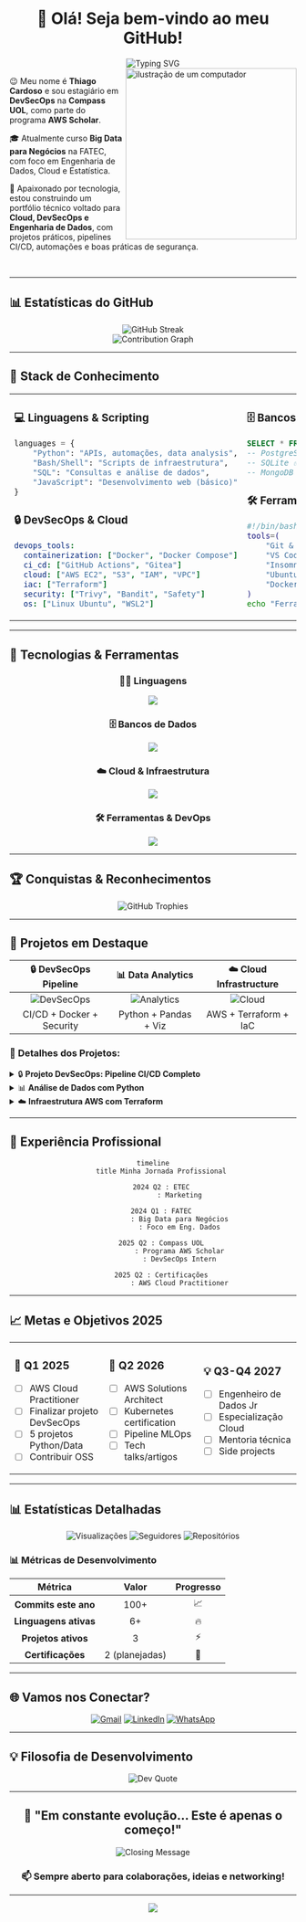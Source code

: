 <div align="center">

# 👋 Olá! Seja bem-vindo ao meu GitHub!

<img src="https://readme-typing-svg.herokuapp.com?font=Fira+Code&size=32&duration=2800&pause=2000&color=FF6B6B&center=true&vCenter=true&width=940&lines=Ol%C3%A1%2C+eu+sou+Thiago+Cardoso!;DevSecOps+%7C+Cloud+Engineer+%7C+Data+Engineer;Sempre+aprendendo+e+evoluindo!+%F0%9F%9A%80" alt="Typing SVG" />

</div>

<img src="https://raw.githubusercontent.com/MicaelliMedeiros/micaellimedeiros/master/image/computer-illustration.png" alt="ilustração de um computador" width="300px" align="right">

<p align="left">
  😉 Meu nome é <strong>Thiago Cardoso</strong> e sou estagiário em <strong>DevSecOps</strong> na <strong>Compass UOL</strong>, como parte do programa <strong>AWS Scholar</strong>.
</p>

<p align="left">
  🎓 Atualmente curso <strong>Big Data para Negócios</strong> na FATEC, com foco em Engenharia de Dados, Cloud e Estatística.
</p>

<p align="left">
  🚀 Apaixonado por tecnologia, estou construindo um portfólio técnico voltado para <strong>Cloud, DevSecOps e Engenharia de Dados</strong>, com projetos práticos, pipelines CI/CD, automações e boas práticas de segurança.
</p>

<br clear="both"/>

---

## 📊 Estatísticas do GitHub

<div align="center">
  <img src="https://streak-stats.demolab.com/?user=Thiago-code-lab&theme=radical&locale=pt_BR" alt="GitHub Streak"/>
</div>

<div align="center">
  <img src="https://github-readme-activity-graph.vercel.app/graph?username=Thiago-code-lab&bg_color=0d1117&color=f85d7f&line=f85d7f&point=f85d7f&area=true&hide_border=true" alt="Contribution Graph"/>
</div>

---

## 🧠 Stack de Conhecimento

<table align="center">
<tr>
<td width="50%">

### 💻 **Linguagens & Scripting**
```python
languages = {
    "Python": "APIs, automações, data analysis",
    "Bash/Shell": "Scripts de infraestrutura",
    "SQL": "Consultas e análise de dados",
    "JavaScript": "Desenvolvimento web (básico)"
}
```

### 🔒 **DevSecOps & Cloud**
```yaml
devops_tools:
  containerization: ["Docker", "Docker Compose"]
  ci_cd: ["GitHub Actions", "Gitea"]
  cloud: ["AWS EC2", "S3", "IAM", "VPC"]
  iac: ["Terraform"]
  security: ["Trivy", "Bandit", "Safety"]
  os: ["Linux Ubuntu", "WSL2"]
```

</td>
<td width="50%">

### 🗄️ **Bancos de Dados**
```sql
SELECT * FROM databases WHERE knowledge_level > 'intermediate';
-- PostgreSQL ✅
-- SQLite ✅  
-- MongoDB (learning) 🔄
```

### 🛠️ **Ferramentas**
```bash
#!/bin/bash
tools=(
    "Git & GitHub"
    "VS Code + Extensions"
    "Insomnia/Postman"
    "Ubuntu CLI"
    "Docker Containers"
)
echo "Ferramentas que uso diariamente: ${tools[@]}"
```

</td>
</tr>
</table>

---

## 🚀 Tecnologias & Ferramentas

<div align="center">

### 👨‍💻 Linguagens
<p>
  <img src="https://skillicons.dev/icons?i=python,bash,html,css,js,sql" />
</p>

### 🗄️ Bancos de Dados  
<p>
  <img src="https://skillicons.dev/icons?i=postgres,mongodb,sqlite" />
</p>

### ☁️ Cloud & Infraestrutura
<p>
  <img src="https://skillicons.dev/icons?i=aws,gcp,docker,terraform,kubernetes" />
</p>

### 🛠️ Ferramentas & DevOps
<p>
  <img src="https://skillicons.dev/icons?i=git,github,vscode,linux,ubuntu" />
</p>

</div>

---

## 🏆 Conquistas & Reconhecimentos

<div align="center">
  <img src="https://github-profile-trophy.vercel.app/?username=Thiago-code-lab&theme=radical&no-frame=true&no-bg=false&margin-w=4&column=8&rank=SECRET,SSS,SS,S,AAA,AA,A,B" alt="GitHub Trophies"/>
</div>

---

## 📂 Projetos em Destaque

<div align="center">

| 🔒 **DevSecOps Pipeline** | 📊 **Data Analytics** | ☁️ **Cloud Infrastructure** |
|:---:|:---:|:---:|
| ![DevSecOps](https://img.shields.io/badge/Status-Em_Desenvolvimento-yellow?style=for-the-badge) | ![Analytics](https://img.shields.io/badge/Status-Em_Progresso-blue?style=for-the-badge) | ![Cloud](https://img.shields.io/badge/Status-Planejado-red?style=for-the-badge) |
| CI/CD + Docker + Security | Python + Pandas + Viz | AWS + Terraform + IaC |

</div>

### 🎯 **Detalhes dos Projetos:**

<details>
<summary>🔒 <b>Projeto DevSecOps: Pipeline CI/CD Completo</b></summary>

- **Objetivo**: Implementar pipeline de segurança desde o desenvolvimento até produção
- **Tecnologias**: Docker, GitHub Actions, Trivy, Bandit, Safety
- **Features**: 
  - ✅ Análise estática de código
  - ✅ Escaneamento de vulnerabilidades
  - ✅ Containerização segura
  - 🔄 Deploy automatizado (em desenvolvimento)

</details>

<details>
<summary>📊 <b>Análise de Dados com Python</b></summary>

- **Objetivo**: Projetos práticos de análise exploratória e visualização
- **Tecnologias**: Python, Pandas, Matplotlib, Seaborn, Jupyter
- **Datasets**: Dados financeiros, vendas, marketing digital
- **Status**: 70% concluído

</details>

<details>
<summary>☁️ <b>Infraestrutura AWS com Terraform</b></summary>

- **Objetivo**: Automatizar infraestrutura na nuvem usando IaC
- **Escopo**: EC2, S3, VPC, RDS, Load Balancer
- **Foco**: Segurança, escalabilidade e custo-benefício
- **Status**: Em planejamento para Q1 2025

</details>

---

## 💼 Experiência Profissional

<div align="center">

```mermaid
timeline
    title Minha Jornada Profissional

    2024 Q2 : ETEC
             : Marketing

    2024 Q1 : FATEC
             : Big Data para Negócios
             : Foco em Eng. Dados
  
    2025 Q2 : Compass UOL
             : Programa AWS Scholar
             : DevSecOps Intern
                 
    2025 Q2 : Certificações
             : AWS Cloud Practitioner
```

</div>

---

## 📈 Metas e Objetivos 2025

<table align="center">
<tr>
<td width="33%">

### 🎯 **Q1 2025**
- [ ] AWS Cloud Practitioner
- [ ] Finalizar projeto DevSecOps
- [ ] 5 projetos Python/Data
- [ ] Contribuir OSS

</td>
<td width="33%">

### 🚀 **Q2 2026**
- [ ] AWS Solutions Architect
- [ ] Kubernetes certification
- [ ] Pipeline MLOps
- [ ] Tech talks/artigos

</td>
<td width="34%">

### 💡 **Q3-Q4 2027**
- [ ] Engenheiro de Dados Jr
- [ ] Especialização Cloud
- [ ] Mentoria técnica
- [ ] Side projects

</td>
</tr>
</table>

---

## 📊 Estatísticas Detalhadas

<div align="center">
  
![Visualizações](https://komarev.com/ghpvc/?username=Thiago-code-lab&color=ff69b4&style=for-the-badge&label=Visitantes)
![Seguidores](https://img.shields.io/github/followers/Thiago-code-lab?label=Seguidores&style=for-the-badge&color=blue)
![Repositórios](https://img.shields.io/badge/Reposit%C3%B3rios-Crescendo-green?style=for-the-badge)

</div>

### 📊 **Métricas de Desenvolvimento**

<div align="center">

| Métrica | Valor | Progresso |
|:---:|:---:|:---:|
| **Commits este ano** | 100+ | 📈 |
| **Linguagens ativas** | 6+ | 🔥 |
| **Projetos ativos** | 3 | ⚡ |
| **Certificações** | 2 (planejadas) | 🎯 |

</div>

---

## 🌐 Vamos nos Conectar?

<div align="center">

[![Gmail](https://img.shields.io/badge/-Gmail-FF0000?style=for-the-badge&logo=gmail&logoColor=white)](mailto:analyticsdev.thiago@gmail.com)
[![LinkedIn](https://img.shields.io/badge/-LinkedIn-0077B5?style=for-the-badge&logo=linkedin&logoColor=white)](https://www.linkedin.com/in/analyticsthiagocardoso)
[![WhatsApp](https://img.shields.io/badge/-WhatsApp-25D366?style=for-the-badge&logo=whatsapp&logoColor=white)](https://api.whatsapp.com/send?phone=5511952069862)

</div>

---

## 💡 Filosofia de Desenvolvimento

<div align="center">


<img src="https://quotes-github-readme.vercel.app/api?type=horizontal&theme=radical" alt="Dev Quote"/>

</div>

---

<div align="center">

## 🚀 **"Em constante evolução... Este é apenas o começo!"**

<img src="https://readme-typing-svg.herokuapp.com?font=Fira+Code&size=20&duration=3000&pause=1000&color=FF6B6B&center=true&vCenter=true&width=600&lines=Obrigado+pela+visita!+%E2%AD%90;Happy+Coding!+%F0%9F%9A%80;Vamos+construir+o+futuro+juntos!+%F0%9F%8C%9F" alt="Closing Message" />

### 📫 **Sempre aberto para colaborações, ideias e networking!**

</div>

---

<div align="center">
  <img src="https://capsule-render.vercel.app/api?type=waving&color=gradient&height=100&section=footer&animation=twinkling"/>
</div>
